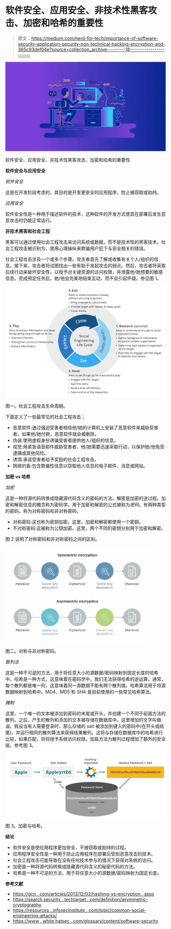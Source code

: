 # 软件安全、应用安全、非技术性黑客攻击、加密和哈希的重要性

> 原文：<https://medium.com/nerd-for-tech/importance-of-software-security-application-security-non-technical-hacking-encryption-and-365c93def04e?source=collection_archive---------18----------------------->

![](img/6d057b8023faad0b030788a2979770c1.png)

软件安全、应用安全、非技术性黑客攻击、加密和哈希的重要性

**软件安全与应用安全**

*软件安全*

这是在开发阶段考虑的，其目的是开发更安全的应用程序，防止被窃取或劫持。

*应用安全*

软件安全性是一种用于描述软件的技术，这种软件的开发方式使其在部署后发生恶意攻击时仍能正常运行。

**非技术黑客和社会工程**

黑客可以通过使用社会工程攻击来访问系统或数据，而不是技术性的黑客技术。社会工程攻击被识别为，使用心理操纵来欺骗用户犯下与安全相关的错误。

社会工程攻击涉及一个或多个步骤。攻击者首先了解或收集有关个人/组织的信息。接下来，攻击者将试图找出一些有助于发起攻击的弱点。然后，攻击者将采取后续行动来破坏安全性，以授予对关键资源的访问权限，并泄露他/她想要的敏感信息。完成预定任务后，她/他会完美地结束互动，而不会引起怀疑。参见图 1。

![](img/9384e9453acadf6ba3570cf436c167d6.png)

图一。社会工程攻击生命周期。

下面定义了一些最常见的社会工程攻击；

*   恶意软件:通过强迫受害者相信他/她的计算机上安装了恶意软件来威胁受害者，如果他/她付款，恶意软件就会被删除。
*   伪装:使用虚假身份诱骗受害者提供他人/组织的信息。
*   视觉:用紧急语音邮件威胁受害者，他/她需要迅速采取行动，以保护她/他免受逮捕或其他风险。
*   诱饵:承诺受害者给予奖励的社会工程攻击。
*   网络钓鱼:包含欺骗性信息以窃取他人信息的电子邮件、消息或网站。

**加密 vs 哈希**

*加密*

这是一种将源代码转换成隐藏源代码含义的密码的方法。解密是加密的逆过程。加密和解密信息的概念称为密码学。用于加密和解密的公式被称为*密码*。有两种类型的密码，称为对称密码和非对称密码。

*   对称密码:这也称为密钥加密。这里，加密和解密都使用一个密钥。
*   不对称密码:这被称为公钥加密。这里，两个不同的密钥分别用于加密和解密。

图 2 说明了对称密码和非对称密码之间的区别。

![](img/c9c6d1baf2bbd088562df136ab6ce191.png)

图二。对称与非对称密码。

*散列法*

这是一种不可逆的方法，用于将任意大小的源数据/密码映射到固定长度的哈希中。哈希是一种方式，这意味着在密码学中，我们无法获得哈希的逆运算。通常，每个散列都是唯一的，这意味着同一源数据不能有两个散列值。哈希算法用于将源数据映射到哈希中。MD4、MD5 和 SHA 是目前使用的一些常见哈希算法。

*腌制*

这里，一个唯一的文本被添加到密码的末尾或开头，并创建一个不同于前面方法的散列。之后，产生的散列和添加的文本被存储在数据库中。这里增加的文字叫做*盐*。假设当有人需要登录时，那么存储的 salt 被添加到键入的密码中(在开头或结尾)，并运行相同的散列算法来获得结果散列。这将与存储在数据库中的哈希进行比较，如果匹配，则将授予系统访问权限。加盐方法为散列过程增加了额外的安全层。参考图 3。

![](img/acc30493f33c428ec60dc92524259919.png)

图 3。加密与哈希。

**结论**

*   软件安全是使应用程序更加安全，不被窃取或劫持的过程。
*   应用程序安全性是一种用于防止应用程序在部署后受到恶意攻击的技术。
*   社会工程攻击可能导致在没有任何技术参与的情况下获得对系统的访问。
*   加密是一种将源代码转换成隐藏源代码含义的秘密代码的方法。
*   哈希是一种不可逆的方法，用于将任意大小的源数据/密码映射为固定长度。

**参考文献**

*   [https://gcn . com/articles/2013/12/02/hashing-vs-encryption . aspx](https://gcn.com/articles/2013/12/02/hashing-vs-encryption.aspx)
*   [https://search security . techtarget . com/definition/asymmetric-cryptography](https://searchsecurity.techtarget.com/definition/asymmetric-cryptography)
*   [https://resources . infosecinstitute . com/topic/common-social-engineering-attacks/](https://resources.infosecinstitute.com/topic/common-social-engineering-attacks/)
*   [https://www . white hatsec . com/glossary/content/software-security](https://www.whitehatsec.com/glossary/content/software-security)